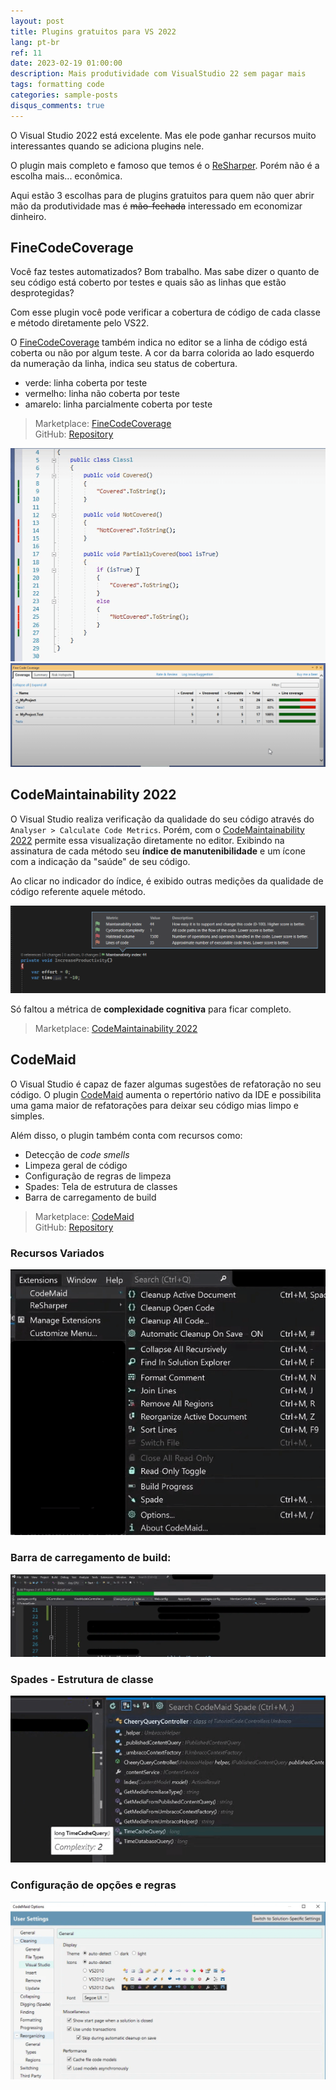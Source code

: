 ```yaml
---
layout: post
title: Plugins gratuitos para VS 2022
lang: pt-br
ref: 11
date: 2023-02-19 01:00:00
description: Mais produtividade com VisualStudio 22 sem pagar mais
tags: formatting code
categories: sample-posts
disqus_comments: true
---
```


O Visual Studio 2022 está excelente. Mas ele pode ganhar recursos muito interessantes quando se adiciona plugins nele. 

O plugin mais completo e famoso que temos é o [ReSharper](https://www.jetbrains.com/pt-br/resharper/). Porém não é a escolha mais... econômica.

Aqui estão 3 escolhas para de plugins gratuitos para quem não quer abrir mão da produtividade mas é ~~mão-fechada~~ interessado em economizar dinheiro.

## FineCodeCoverage
Você faz testes automatizados? Bom trabalho. Mas sabe dizer o quanto de seu código está coberto por testes e quais são as linhas que estão desprotegidas?

Com esse plugin você pode verificar a cobertura de código de cada classe e método diretamente pelo VS22.

O [FineCodeCoverage](https://marketplace.visualstudio.com/items?itemName=FortuneNgwenya.FineCodeCoverage) também indica no editor se a linha de código está coberta ou não por algum teste. A cor da barra colorida ao lado esquerdo da numeração da linha, indica seu status de cobertura.
 - verde: linha coberta por teste
 - vermelho: linha não coberta por teste
 - amarelo: linha parcialmente coberta por teste

 > Marketplace: [FineCodeCoverage](https://marketplace.visualstudio.com/items?itemName=FortuneNgwenya.FineCodeCoverage)  
 > GitHub: [Repository](https://github.com/FortuneN/FineCodeCoverage)

![coveraged-line](/assets/img/2023-03-01-plugin-free-vs22/coveraged-line.png)
![coveraged-percentage](/assets/img/2023-03-01-plugin-free-vs22/coveraged-percentage.png)

## CodeMaintainability 2022
O Visual Studio realiza verificação da qualidade do seu código através do `Analyser > Calculate Code Metrics`.
Porém, com o [CodeMaintainability 2022](https://marketplace.visualstudio.com/items?itemName=ognjen-babic.CodeMaintainability2022) permite essa visualização diretamente no editor. Exibindo na assinatura de cada método seu **índice de manutenibilidade** e um ícone com a indicação da "saúde" de seu código.

Ao clicar no indicador do índice, é exibido outras medições da qualidade de código referente aquele método.

![code-maintenability](/assets/img/2023-03-01-plugin-free-vs22/code-maintenability.png)

Só faltou a métrica de **complexidade cognitiva** para ficar completo.

 > Marketplace: [CodeMaintainability 2022](https://marketplace.visualstudio.com/items?itemName=ognjen-babic.CodeMaintainability2022)  


## CodeMaid
O Visual Studio é capaz de fazer algumas sugestões de refatoração no seu código. O plugin [CodeMaid](https://marketplace.visualstudio.com/items?itemName=SteveCadwallader.CodeMaidVS2022) aumenta o repertório nativo da IDE e possibilita uma gama maior de refatorações para deixar seu código mias limpo e simples.

Além disso, o plugin também conta com recursos como:
- Detecção de *code smells*
- Limpeza geral de código
- Configuração de regras de limpeza
- Spades: Tela de estrutura de classes
- Barra de carregamento de build

 > Marketplace: [CodeMaid](https://marketplace.visualstudio.com/items?itemName=SteveCadwallader.CodeMaidVS2022)  
 > GitHub: [Repository](https://github.com/codecadwallader/codemaid)

### Recursos Variados
![code-manutenability](/assets/img/2023-03-01-plugin-free-vs22/codemaid-menu.png)
### Barra de carregamento de build:
![code-manutenability](/assets/img/2023-03-01-plugin-free-vs22/codemaid-buildbar.png)
### Spades - Estrutura de classe
![code-manutenability](/assets/img/2023-03-01-plugin-free-vs22/codemaid-spades.png)
### Configuração de opções e regras
![code-manutenability](/assets/img/2023-03-01-plugin-free-vs22/codemaid-options.png)



